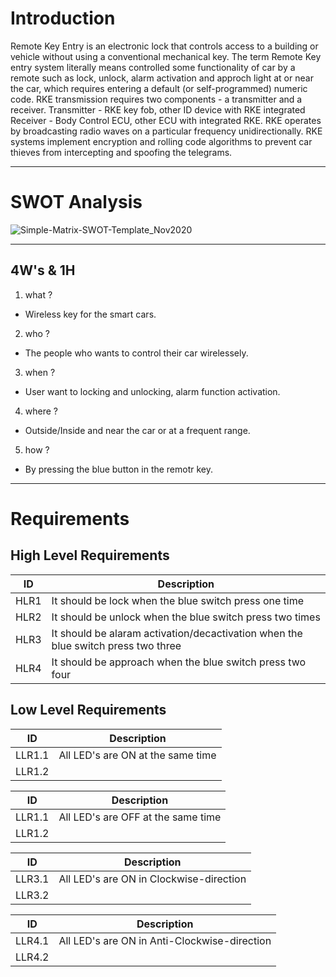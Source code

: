 
# Introduction
Remote Key Entry is an electronic lock that controls access to a building or vehicle without using a conventional mechanical key. The term Remote Key entry system literally means controlled some functionality of car by a remote such as lock, unlock, alarm activation and approch light at or near the car, which requires entering a default (or self-programmed) numeric code. RKE transmission requires two components - a transmitter and a receiver. Transmitter - RKE key fob, other ID device with RKE integrated Receiver - Body Control ECU, other ECU with integrated RKE. RKE operates by broadcasting radio waves on a particular frequency unidirectionally. RKE systems implement encryption and rolling code algorithms to prevent car thieves from intercepting and spoofing the telegrams. 

------------------------
#
#
# SWOT Analysis
![Simple-Matrix-SWOT-Template_Nov2020](https://user-images.githubusercontent.com/98829237/157732602-74318b52-e360-4451-a536-ddfc67f7e57e.jpg)

-----------------------

##  4W's & 1H
1) what ?
  * Wireless key for the smart cars.
2) who ?
  * The people who wants to control their car wirelessely.
3) when ?
  *  User want to locking and unlocking, alarm function activation.
4) where ?
  * Outside/Inside and near the car or at a frequent range.
5) how ?
  * By pressing the blue button in the remotr key.
----------------------

# Requirements

##  High Level Requirements
 
|ID| Description|
|----|----|
|HLR1|It should be lock when the blue switch press one time|
|HLR2|It should be unlock when the blue switch press two times|
|HLR3|It should be alaram activation/decactivation when the blue switch press two three|
|HLR4|It should be approach when the blue switch press two four|
## Low Level Requirements

|ID| Description|
|----|----|
|LLR1.1|All LED's are ON at the same time|
|LLR1.2||

|ID| Description|
|----|----|
|LLR1.1|All LED's are OFF at the same time|
|LLR1.2||

|ID| Description|
|----|----|
|LLR3.1|All LED's are ON in Clockwise-direction|
|LLR3.2||

|ID| Description|
|----|----|
|LLR4.1|All LED's are ON in Anti-Clockwise-direction|
|LLR4.2||

